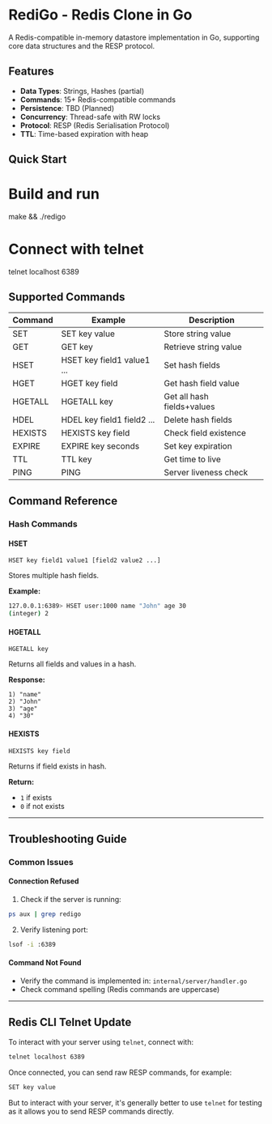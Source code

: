 
# RediGo - Redis Clone in Go

A Redis-compatible in-memory datastore implementation in Go, supporting core data structures and the RESP protocol.

## Features

- **Data Types**: Strings, Hashes (partial)
- **Commands**: 15+ Redis-compatible commands
- **Persistence**: TBD (Planned)
- **Concurrency**: Thread-safe with RW locks
- **Protocol**: RESP (Redis Serialisation Protocol)
- **TTL**: Time-based expiration with heap

## Quick Start

# Build and run
make && ./redigo

# Connect with telnet
telnet localhost 6389
## Supported Commands

| Command   | Example                      | Description                  |
|-----------|------------------------------|------------------------------|
| SET       | SET key value                | Store string value           |
| GET       | GET key                      | Retrieve string value        |
| HSET      | HSET key field1 value1 ...   | Set hash fields              |
| HGET      | HGET key field               | Get hash field value         |
| HGETALL   | HGETALL key                  | Get all hash fields+values   |
| HDEL      | HDEL key field1 field2 ...   | Delete hash fields           |
| HEXISTS   | HEXISTS key field            | Check field existence        |
| EXPIRE    | EXPIRE key seconds           | Set key expiration           |
| TTL       | TTL key                      | Get time to live             |
| PING      | PING                         | Server liveness check        |


## Command Reference

### Hash Commands

#### HSET

```
HSET key field1 value1 [field2 value2 ...]
```

Stores multiple hash fields.

**Example:**

```bash
127.0.0.1:6389> HSET user:1000 name "John" age 30
(integer) 2
```

#### HGETALL

```redis
HGETALL key
```

Returns all fields and values in a hash.

**Response:**

```redis
1) "name"
2) "John"
3) "age"
4) "30"
```

#### HEXISTS

```redis
HEXISTS key field
```

Returns if field exists in hash.

**Return:**

- `1` if exists
- `0` if not exists

---

## Troubleshooting Guide

### Common Issues

#### Connection Refused

1. Check if the server is running:

```bash
ps aux | grep redigo
```

2. Verify listening port:

```bash
lsof -i :6389
```

#### Command Not Found

- Verify the command is implemented in:
  `internal/server/handler.go`
- Check command spelling (Redis commands are uppercase)

---

## Redis CLI Telnet Update

To interact with your server using `telnet`, connect with:

```bash
telnet localhost 6389
```

Once connected, you can send raw RESP commands, for example:

```bash
SET key value
```

But to interact with your server, it's generally better to use `telnet` for testing as it allows you to send RESP commands directly.
